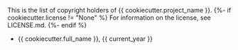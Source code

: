 This is the list of copyright holders of {{ cookiecutter.project_name }}.
{%- if cookiecutter.license != "None" %}
For information on the license, see LICENSE.md.
{%- endif %}

* {{ cookiecutter.full_name }}, {{ current_year }}
